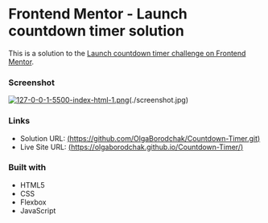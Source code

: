 # Frontend Mentor - Launch countdown timer solution

This is a solution to the [Launch countdown timer challenge on Frontend Mentor](https://www.frontendmentor.io/challenges/launch-countdown-timer-N0XkGfyz-). 

### Screenshot

[![127-0-0-1-5500-index-html-1.png](https://i.postimg.cc/J4GpCPpZ/127-0-0-1-5500-index-html-1.png)](https://postimg.cc/ppMfDYbL)(./screenshot.jpg)

### Links

- Solution URL: [(https://github.com/OlgaBorodchak/Countdown-Timer.git)](https://your-solution-url.com)
- Live Site URL: [(https://olgaborodchak.github.io/Countdown-Timer/)](https://your-live-site-url.com)

### Built with

- HTML5 
- CSS
- Flexbox
- JavaScript
